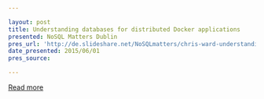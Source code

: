 ```yaml
---

layout: post
title: Understanding databases for distributed Docker applications
presented: NoSQL Matters Dublin
pres_url: 'http://de.slideshare.net/NoSQLmatters/chris-ward-understanding-databases-for-distributed-docker-applications-nosql-matters-dublin-2015'
date_presented: 2015/06/01
pres_source:

---
```


 

[Read more](http://de.slideshare.net/NoSQLmatters/chris-ward-understanding-databases-for-distributed-docker-applications-nosql-matters-dublin-2015)